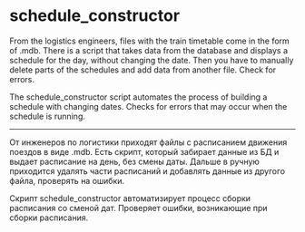 # schedule_constructor

From the logistics engineers, files with the train timetable come in the form of .mdb. There is a script that takes data from the database and displays a schedule for the day, without changing the date. Then you have to manually delete parts of the schedules and add data from another file. Сheck for errors.

The schedule_constructor script automates the process of building a schedule with changing dates. Checks for errors that may occur when the schedule is running.

___

От инженеров по логистики приходят файлы с расписанием движения поездов в виде .mdb. Есть скрипт, который забирает данные из БД и выдает расписание на день, без смены даты. Дальше в ручную приходится удалять части расписаний и добавлять данные из другого файла, проверять на ошибки.

Скрипт schedule_constructor автоматизирует процесс сборки расписания со сменой дат. Проверяет ошибки, возникающие при сборки расписания. 
